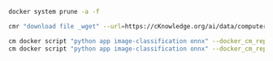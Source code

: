 ﻿```bash
docker system prune -a -f

cmr "download file _wget" --url=https://cKnowledge.org/ai/data/computer_mouse.jpg --verify=no --env.CM_DOWNLOAD_CHECKSUM=45ae5c940233892c2f860efdf0b66e7e

cm docker script "python app image-classification onnx" --docker_cm_repo=ctuning@mlcommons-ck --env.CM_IMAGE=computer_mouse.jpg
cm docker script "python app image-classification onnx" --docker_cm_repo=ctuning@mlcommons-ck --input=computer_mouse.jpg
```
